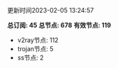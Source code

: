 更新时间2023-02-05 13:24:57

**总订阅: 45**
**总节点: 678**
**有效节点: 119**
- v2ray节点: 112
- trojan节点: 5
- ss节点: 2
